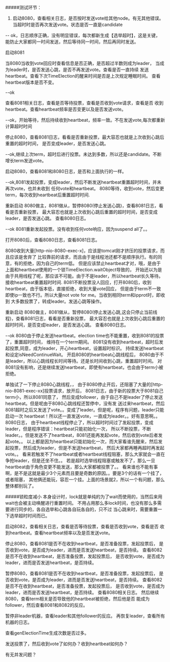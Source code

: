 #####测试环节：
1. 启动8080，查看相关日志，是否按时发送vote给其他node。有无其他错误。
当超时时是否再次发送vote。状态是否一直是candidate

-- ok，日志顺序正确，没有明显错误，每次都新生成【选举超时】，这是关键，
能防止大家都同一时间发送，然后等待同一时间，然后再同时发送。

启动8081

当8080当收到vote回应时查看信息是否正确，是否超过半数则成为leader，
当成为leader时，是否发送心跳，是否不再发送vote。查看是否一直持续
发送heartbeat。查看下次TimeElection的醒来时间是否是上次规定睡眠时间。
查看heartbeat版本是否不变。

--ok

查看8081相关日志，查看是否等待投票，查看是否收到vote请求，查看是否
收到heartbeat。查看heartbeat频率是否变更以及是否发送vote。

--ok，开始等待，然后持续收到heartbeat，频率一致。不在发送vote,每次都重新计算超时时间

停止8080，查看8081日志，看看是否重新投票，最大容忍也就是上次收到心跳后重置的超时时间，
是否变成leader，是否发送心跳。

--ok,继续上次term，超时后进行投票。未达到多数，所以还是candidate。不断增长term发送vote。

启动8080，查看8081和8080日志，是否和上面执行的一样。

--ok,8081发起投票，变成leader，然后不断发送heartbeat重置超时时间，并未再次vote，也并未收到
任何vote和heartbeat。
8080等待，收到vote，然后变更term，每次收到heartbeat后重置超时时间.

重新启动
8080做主，8081做从，暂停8080(停止发送心跳)，查看8081日志，看看是否重新投票，
最大容忍也就是上次收到心跳后重置的超时时间，是否变成leader，是否发送心跳。
查看8080日志。

--ok
8081重新发起投票。没有收到任何vote响应，因为suspend all了。。

打开8080后，查看8080日志，查看8081日志。

8080收到大量[http-nio-8080-exec-x]，应该是tomcat刚才挤压的投票请求，而且应该是舍弃了
比较靠前的请求，而且由于是线程池还都不是顺序执行。有的同意，有的拒绝，因为自己的term低。
但是应该禁止heartbeat才对，哦，是由于上面和heartbeat使用的一个锁TimeElection.waitObject导致的，
开始还以为是由于共用线程了呢，那应该不可能。由于不是leader，所以heartbeat长久等待。接收heartbeat重置超时时间.
8081不断投票没人回应，打开8080后，收到heartbeat，由于版本低，直接拒绝，收到大量vote回应，
但是由于term不一致即使ip一致也不行。所以大量not vote for me。当收到相同term和ipprot时，即收到
大多数投票了，转成leader。发送心跳等操作。


重新启动
8080做主，8081做从，暂停8080(停止发送心跳,这会只停止当前线程)，查看8081日志，看看是否重新投票，
最大容忍也就是上次收到心跳后重置的超时时间，是否变成leader，是否发送心跳。
查看8080日志。

--ok
8080由于停止发送heartbeat。election time也不能重置，收到8081的投票了，重置超时时间，
维持在一个term期间。
8081没有收到heartbeat，超时后发起投票,同意，成为leader，开心heartbeat，设置超时标识。
持续发送heartbeat和设定isNeedContinueWait。
开启8080的heartbeat心跳线程后，
8080由于不是leader，所以心跳线程长时间等待。还是长时间收到心跳，重置超时时间。
对8081没有影响，还是继续发送heartbeat，即使有heartbeat，也会由于term小被拒绝。

单独试了一下停止8080心跳线程，，
由于8080停止开后，还阻塞了大量的[http-nio-8081-exec-xx]投票请求，放开后，
8081日志，由于新的投票大于8081自己term小，所以8081同意了，
然后变成follower，由于自己不是leader了停止发送heartbeat。但是呢由于8080心跳线程还暂停中，没有发
送过来heartbeat，然后8081超时之后又发送了vote。。变成了leader。但是呢，程序有问题，leader只能启动一次
heartbeat！所以还一直发送vote，一直成为leader。。好有意思啊。。
8080日志，
由于heartbeat线程停止了，所以超时时间过了发起投票，变成leader，但是程序错误：heartbeat只能初始化一次，
所以不断投票，不断leader。。但是发送不了heartbeat，8081还能再发起vote，然后收到vote后者发起vote。。
以上都是因为heartbeat只能初始化一次，而大家看谁先醒来，然后发起投票，然后成为leader，但是不发送heartbeat，
然后大家都再睡再超时再发起vote。。
看来若触发不了heartbeat或者heartbeat线程阻塞，那么大家就会一直在争抢leader，但是还坐不住。。
若是超时选举线程阻塞或触发不了，那么一旦heartbeat由于角色变更不能发送，那么大家都被投票了。。
看来谁也不能有事啊，是不是这就是最少3个元素而且要是奇数的原因。。要是3个的话有一个挂了，或者阻塞，
其他俩还能玩，容忍一个挂。上面的场景就2，所以一个有问题，那么整体都别玩了。


#####锁粒度减小
本身设计时，lock就是单纯的为了wait而使用的，当然后来用wait也会被主动唤醒进行重置时间。
不用占用那么多lock时间，也没有那么多需要进行同步的，各自选举和心跳各自玩各自的，只不过
当心跳来时，需要重置一下选举超时时间而已。

启动8082，查看相关日志，查看是否等待投票，查看是否收到vote，查看是否
收到heartbeat。查看heartbeat频率以及是否发送vote。

停止8080，查看8081是否不在收到heartbeat，是否准备投票，发起投票后，
是否收到vote，是否成为leader，进而是否发送heartbeat，是否持续。
查看8082是否不在收到heartbeat，是否准备投票，发起投票后，
是否收到vote，是否成为leader，进而是否发送heartbeat，是否持续。

暂停8080，查看8081是否不在收到heartbeat，是否准备投票，发起投票后，
是否收到vote，是否成为leader，进而是否发送heartbeat，是否持续。
查看8082是否不在收到heartbeat，是否准备投票，发起投票后，
是否收到vote，是否成为leader，进而是否发送heartbeat，是否持续。
查看8080相关日志。
然后继续8080，查看term相关是否导致他的heartbeat被拒绝，然后他是否
能成为follower，然后查看8081和8082的反应。

暂停非leader机器，查看leader和其他follower的反应。
再恢复leader，查看所有机器的日志。


查看genElectionTime生成次数是否过多。

发送投票了，然后收到vote了如何办？收到heartbeat如何办？

有无并发问题？